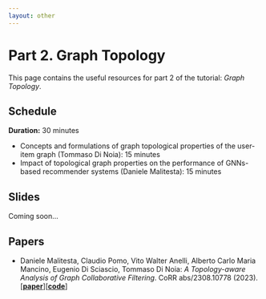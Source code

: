```yaml
---
layout: other
---
```


# Part 2. Graph Topology

This page contains the useful resources for part 2 of the tutorial: _Graph Topology_.

## Schedule
**Duration:** 30 minutes

- Concepts and formulations of graph topological properties of the user-item graph (Tommaso Di Noia): 15 minutes
- Impact of topological graph properties on the performance of GNNs-based recommender systems (Daniele Malitesta): 15 minutes

## Slides
Coming soon...

## Papers

- Daniele Malitesta, Claudio Pomo, Vito Walter Anelli, Alberto Carlo Maria Mancino, Eugenio Di Sciascio, Tommaso Di Noia: _A Topology-aware Analysis of Graph Collaborative Filtering_. CoRR abs/2308.10778 (2023).  
\[[**paper**](https://sisinflab.github.io/tutorial-gnns-recsys-log2023/assets/papers/arXiv.pdf)\]\[[**code**](https://github.com/sisinflab/Graph-Characteristics)\]
